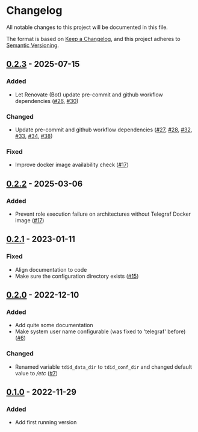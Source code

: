 <!--
SPDX-FileCopyrightText: 2022 Alexander Dahl <alex@netz39.de>
SPDX-License-Identifier: CC-BY-4.0
-->

# Changelog

All notable changes to this project will be documented in this file.

The format is based on [Keep a Changelog](https://keepachangelog.com/en/1.0.0/),
and this project adheres to [Semantic Versioning](https://semver.org/spec/v2.0.0.html).

## [0.2.3] - 2025-07-15

### Added

- Let Renovate (Bot) update pre-commit and github workflow dependencies
  ([#26](https://github.com/LeSpocky/ansible-role-telegraf-docker-in-docker/pull/26),
  [#30](https://github.com/LeSpocky/ansible-role-telegraf-docker-in-docker/pull/30))

### Changed

- Update pre-commit and github workflow dependencies
  ([#27](https://github.com/LeSpocky/ansible-role-telegraf-docker-in-docker/pull/27),
  [#28](https://github.com/LeSpocky/ansible-role-telegraf-docker-in-docker/pull/28),
  [#32](https://github.com/LeSpocky/ansible-role-telegraf-docker-in-docker/pull/32),
  [#33](https://github.com/LeSpocky/ansible-role-telegraf-docker-in-docker/pull/33),
  [#34](https://github.com/LeSpocky/ansible-role-telegraf-docker-in-docker/pull/34),
  [#38](https://github.com/LeSpocky/ansible-role-telegraf-docker-in-docker/pull/38))

### Fixed

- Improve docker image availability check
  ([#17](https://github.com/LeSpocky/ansible-role-telegraf-docker-in-docker/issues/17))

## [0.2.2] - 2025-03-06

### Added

- Prevent role execution failure on architectures without Telegraf Docker image
  ([#17](https://github.com/LeSpocky/ansible-role-telegraf-docker-in-docker/issues/17))

## [0.2.1] - 2023-01-11

### Fixed

- Align documentation to code
- Make sure the configuration directory exists
  ([#15](https://github.com/LeSpocky/ansible-role-telegraf-docker-in-docker/issues/15))

## [0.2.0] - 2022-12-10

### Added

- Add quite some documentation
- Make system user name configurable (was fixed to 'telegraf' before)
  ([#6](https://github.com/LeSpocky/ansible-role-telegraf-docker-in-docker/issues/6))

### Changed

- Renamed variable `tdid_data_dir` to `tdid_conf_dir` and changed
  default value to */etc*
  ([#7](https://github.com/LeSpocky/ansible-role-telegraf-docker-in-docker/issues/7))

## [0.1.0] - 2022-11-29

### Added

- Add first running version

[unreleased]: https://github.com/LeSpocky/ansible-role-telegraf-docker-in-docker/compare/v0.2.3...HEAD
[0.2.3]: https://github.com/LeSpocky/ansible-role-telegraf-docker-in-docker/compare/v0.2.2...v0.2.3
[0.2.2]: https://github.com/LeSpocky/ansible-role-telegraf-docker-in-docker/compare/v0.2.1...v0.2.2
[0.2.1]: https://github.com/LeSpocky/ansible-role-telegraf-docker-in-docker/compare/v0.2.0...v0.2.1
[0.2.0]: https://github.com/LeSpocky/ansible-role-telegraf-docker-in-docker/compare/v0.1.0...v0.2.0
[0.1.0]: https://github.com/LeSpocky/ansible-role-telegraf-docker-in-docker/releases/tag/v0.1.0
